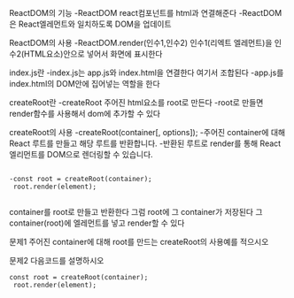 ReactDOM의 기능
-ReactDOM react컴포넌트를 html과 연결해준다
-ReactDOM은 React엘레먼트와 일치하도록 DOM을 업데이트

ReactDOM의 사용
-ReactDOM.render(인수1,인수2)
인수1(리엑트 엘레먼트)을 인수2(HTML요소)안으로 넣어서 화면에 표시한다

index.js란
-index.js는 app.js와 index.html을 연결한다 여기서 조합된다
-app.js를 index.html의 DOM안에 집어넣는 역할을 한다

createRoot란
-createRoot 주어진 html요소를 root로 만든다
-root로 만들면 render함수를 사용해서 dom에 추가할 수 있다

createRoot의 사용
-createRoot(container[, options]);
-주어진 container에 대해 React 루트를 만들고 해당 루트를 반환합니다.
-반환된 루트로 render를 통해 React 엘리먼트를 DOM으로 렌더링할 수 있습니다.

```

-const root = createRoot(container);
 root.render(element);
 
 ```

container를 root로 만들고 반환한다 그럼 root에 그 container가 저장된다
그 container(root)에 엘레먼트를 넣고 render할 수 있다


문제1
주어진 container에 대해 root를 만드는 createRoot의 사용예를 적으시오

문제2
다음코드를 설명하시오

```
const root = createRoot(container);
 root.render(element);
 
 ```
 
